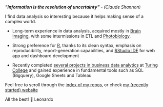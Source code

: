 <!--
**leonardocerliani/leonardocerliani** is a ✨ _special_ ✨ repository because its `README.md` (this file) appears on your GitHub profile.

Here are some ideas to get you started:

- 🔭 I’m currently working on ...
- 🌱 I’m currently learning ...
- 👯 I’m looking to collaborate on ...
- 🤔 I’m looking for help with ...
- 💬 Ask me about ...
- 📫 How to reach me: ...
- 😄 Pronouns: ...
- ⚡ Fun fact: ...
-->

_**"Information is the resolution of uncertainty"** - (Claude Shannon)_

I find data analysis so interesting because it helps making sense of a complex world.

- Long-term experience in data analysis, acquired mostly in [Brain Imaging](https://scholar.google.com/citations?user=Yo8tYMMAAAAJ&hl=en), with some intermissions in ETL and [Photobiology](https://github.com/leonardocerliani/spectramap). 

- Strong preference for [R](https://www.r-project.org/), thanks to its clean syntax, emphasis on reproducibility, report-generation capabilities, and [RStudio IDE](https://www.rstudio.com/products/shiny/) for web app and dashboard development

- Recently completed [several projects in business data analytics](http://www.google.com) at [Turing College](https://www.turingcollege.com/) and gained experience in fundamental tools such as SQL (Bigquery), Google Sheets and Tableau

Feel free to scroll through the [index of my repos](https://github.com/leonardocerliani/INDEX_all_repos/blob/main/README.md), or check [my (recently started) website](https://leonardoc.netlify.app/)

All the best! 🤗 Leonardo
